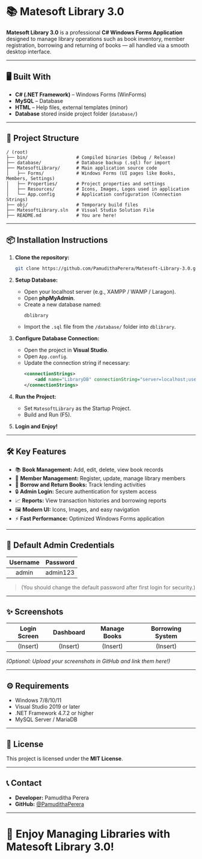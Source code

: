 # 📚 Matesoft Library 3.0

**Matesoft Library 3.0** is a professional **C# Windows Forms Application** designed to manage library operations such as book inventory, member registration, borrowing and returning of books — all handled via a smooth desktop interface.

---

## 🖥️ Built With

- **C# (.NET Framework)** – Windows Forms (WinForms)
- **MySQL** – Database
- **HTML** – Help files, external templates (minor)
- **Database** stored inside project folder (`database/`)

---

## 📂 Project Structure

```
/ (root)
├── bin/                  # Compiled binaries (Debug / Release)
├── database/             # Database backup (.sql) for import
├── MatesoftLibrary/      # Main application source code
│   ├── Forms/            # Windows Forms (UI pages like Books, Members, Settings)
│   ├── Properties/       # Project properties and settings
│   ├── Resources/        # Icons, Images, Logos used in application
│   └── App.config        # Application configuration (Connection Strings)
├── obj/                  # Temporary build files
├── MatesoftLibrary.sln   # Visual Studio Solution File
├── README.md             # You are here!
```

---

## 📦 Installation Instructions

1. **Clone the repository:**
   ```bash
   git clone https://github.com/PamudithaPerera/Matesoft-Library-3.0.git
   ```

2. **Setup Database:**
   - Open your localhost server (e.g., XAMPP / WAMP / Laragon).
   - Open **phpMyAdmin**.
   - Create a new database named:
     ```
     dblibrary
     ```
   - Import the `.sql` file from the `/database/` folder into `dblibrary`.

3. **Configure Database Connection:**
   - Open the project in **Visual Studio**.
   - Open `App.config`.
   - Update the connection string if necessary:
     ```xml
     <connectionStrings>
         <add name="LibraryDB" connectionString="server=localhost;user id=root;password=;database=dblibrary" providerName="MySql.Data.MySqlClient" />
     </connectionStrings>
     ```

4. **Run the Project:**
   - Set `MatesoftLibrary` as the Startup Project.
   - Build and Run (F5).

5. **Login and Enjoy!**

---

## 🛠️ Key Features

- 📚 **Book Management:** Add, edit, delete, view book records
- 👤 **Member Management:** Register, update, manage library members
- 📖 **Borrow and Return Books:** Track lending activities
- 🔒 **Admin Login:** Secure authentication for system access
- 📈 **Reports:** View transaction histories and borrowing reports
- 🖼️ **Modern UI:** Icons, Images, and easy navigation
- ⚡ **Fast Performance:** Optimized Windows Forms application

---

## 🔐 Default Admin Credentials

| Username | Password |
|:--------:|:--------:|
| admin    | admin123 |

> (You should change the default password after first login for security.)

---

## ✨ Screenshots

| Login Screen | Dashboard | Manage Books | Borrowing System |
|:------------:|:---------:|:------------:|:----------------:|
| (Insert)     | (Insert)  | (Insert)     | (Insert)         |

*(Optional: Upload your screenshots in GitHub and link them here!)*

---

## ⚙️ Requirements

- Windows 7/8/10/11
- Visual Studio 2019 or later
- .NET Framework 4.7.2 or higher
- MySQL Server / MariaDB

---

## 📄 License

This project is licensed under the **MIT License**.

---

## 📞 Contact

- **Developer:** Pamuditha Perera
- **GitHub:** [@PamudithaPerera](https://github.com/PamudithaPerera)

---

# 🎉 Enjoy Managing Libraries with Matesoft Library 3.0!

